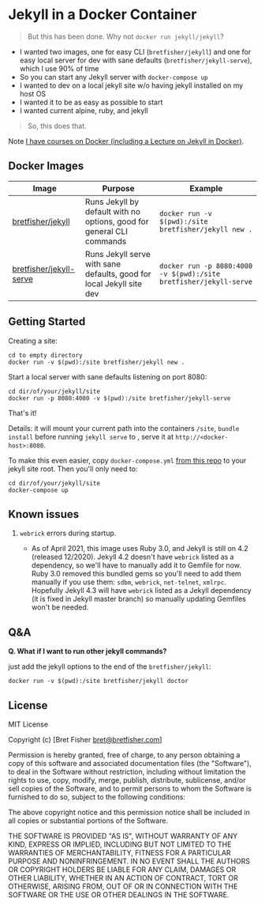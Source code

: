# Jekyll in a Docker Container

> But this has been done. Why not `docker run jekyll/jekyll`?

- I wanted two images, one for easy CLI (`bretfisher/jekyll`) and one for 
easy local server for dev with sane defaults (`bretfisher/jekyll-serve`), which I use 90% of time
- So you can start any Jekyll server with `docker-compose up`
- I wanted to dev on a local jekyll site w/o having jekyll installed on my host OS
- I wanted it to be as easy as possible to start
- I wanted current alpine, ruby, and jekyll

> So, this does that.

Note [I have courses on Docker (including a Lecture on Jekyll in Docker)](https://www.bretfisher.com/courses).

## Docker Images

| Image | Purpose | Example |
| ----- | ------- | ------- |
| [bretfisher/jekyll](https://hub.docker.com/r/bretfisher/jekyll/) | Runs Jekyll by default with no options, good for general CLI commands | `docker run -v $(pwd):/site bretfisher/jekyll new .` |
| [bretfisher/jekyll-serve](https://hub.docker.com/r/bretfisher/jekyll-serve/) | Runs Jekyll serve with sane defaults, good for local Jekyll site dev | `docker run -p 8080:4000 -v $(pwd):/site bretfisher/jekyll-serve` |

## Getting Started

Creating a site:

```shell
cd to empty directory
docker run -v $(pwd):/site bretfisher/jekyll new .
```

Start a local server with sane defaults listening on port 8080:

```shell
cd dir/of/your/jekyll/site
docker run -p 8080:4000 -v $(pwd):/site bretfisher/jekyll-serve
```

That's it! 

Details: it will mount your current path into the containers `/site`, `bundle install` before running `jekyll serve` to , serve it at `http://<docker-host>:8080`.

To make this even easier, copy `docker-compose.yml` [from this repo](https://github.com/BretFisher/jekyll-serve/blob/master/docker-compose.yml) to your jekyll site root. Then you'll only need to:

```shell
cd dir/of/your/jekyll/site
docker-compose up
```

## Known issues

1. `webrick` errors during startup.

    * As of April 2021, this image uses Ruby 3.0, and Jekyll is still on 4.2 (released 12/2020). Jekyll 4.2 doesn't have `webrick` listed as a dependency, so we'll have to manually add it to Gemfile for now. Ruby 3.0 removed this bundled gems so you'll need to add them manually if you use them: `sdbm`, `webrick`, `net-telnet`, `xmlrpc`. Hopefully Jekyll 4.3 will have `webrick` listed as a Jekyll dependency (it is fixed in Jekyll master branch) so manually updating Gemfiles won't be needed.


## Q&A

**Q. What if I want to run other jekyll commands?**

just add the jekyll options to the end of the `bretfisher/jekyll`:

```shell
docker run -v $(pwd):/site bretfisher/jekyll doctor
```

## License

MIT License

Copyright (c) [Bret Fisher bret@bretfisher.com]

Permission is hereby granted, free of charge, to any person obtaining a copy
of this software and associated documentation files (the "Software"), to deal
in the Software without restriction, including without limitation the rights
to use, copy, modify, merge, publish, distribute, sublicense, and/or sell
copies of the Software, and to permit persons to whom the Software is
furnished to do so, subject to the following conditions:

The above copyright notice and this permission notice shall be included in all
copies or substantial portions of the Software.

THE SOFTWARE IS PROVIDED "AS IS", WITHOUT WARRANTY OF ANY KIND, EXPRESS OR
IMPLIED, INCLUDING BUT NOT LIMITED TO THE WARRANTIES OF MERCHANTABILITY,
FITNESS FOR A PARTICULAR PURPOSE AND NONINFRINGEMENT. IN NO EVENT SHALL THE
AUTHORS OR COPYRIGHT HOLDERS BE LIABLE FOR ANY CLAIM, DAMAGES OR OTHER
LIABILITY, WHETHER IN AN ACTION OF CONTRACT, TORT OR OTHERWISE, ARISING FROM,
OUT OF OR IN CONNECTION WITH THE SOFTWARE OR THE USE OR OTHER DEALINGS IN THE
SOFTWARE.
